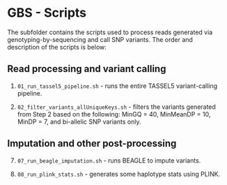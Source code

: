 
<!-- README.md is generated from README.Rmd. Please edit that file -->

# GBS - Scripts

<!-- badges: start -->
<!-- badges: end -->

The subfolder contains the scripts used to process reads generated via
genotyping-by-sequencing and call SNP variants. The order and
description of the scripts is below:

## Read processing and variant calling

1.  `01_run_tassel5_pipeline.sh` - runs the entire TASSEL5
    variant-calling pipeline.

2.  `02_filter_variants_allUniqueKeys.sh` - filters the variants
    generated from Step 2 based on the following: MinGQ = 40, MinMeanDP
    = 10, MinDP = 7, and bi-allelic SNP variants only.

## Imputation and other post-processing

7.  `07_run_beagle_imputation.sh` - runs BEAGLE to impute variants.

8.  `08_run_plink_stats.sh` - generates some haplotype stats using
    PLINK.
